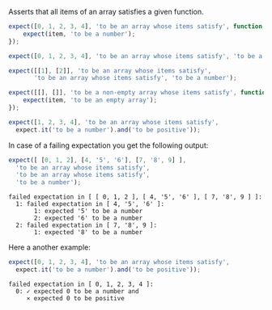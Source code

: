 Asserts that all items of an array satisfies a given function.

```javascript
expect([0, 1, 2, 3, 4], 'to be an array whose items satisfy', function (item, index) {
    expect(item, 'to be a number');
});

expect([0, 1, 2, 3, 4], 'to be an array whose items satisfy', 'to be a number');

expect([[1], [2]], 'to be an array whose items satisfy',
       'to be an array whose items satisfy', 'to be a number');

expect([[], []], 'to be a non-empty array whose items satisfy', function (item) {
    expect(item, 'to be an empty array');
});

expect([1, 2, 3, 4], 'to be an array whose items satisfy',
  expect.it('to be a number').and('to be positive'));
```

In case of a failing expectation you get the following output:

```javascript
expect([ [0, 1, 2], [4, '5', '6'], [7, '8', 9] ],
  'to be an array whose items satisfy',
  'to be an array whose items satisfy',
  'to be a number');
```

```output
failed expectation in [ [ 0, 1, 2 ], [ 4, '5', '6' ], [ 7, '8', 9 ] ]:
  1: failed expectation in [ 4, '5', '6' ]:
       1: expected '5' to be a number
       2: expected '6' to be a number
  2: failed expectation in [ 7, '8', 9 ]:
       1: expected '8' to be a number
```

Here a another example:

```javascript
expect([0, 1, 2, 3, 4], 'to be an array whose items satisfy',
  expect.it('to be a number').and('to be positive'));
```

```output
failed expectation in [ 0, 1, 2, 3, 4 ]:
  0: ✓ expected 0 to be a number and
     ⨯ expected 0 to be positive
```
